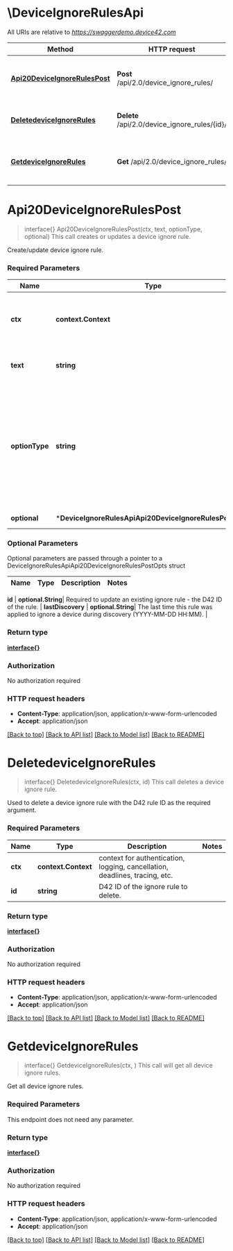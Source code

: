 # \DeviceIgnoreRulesApi

All URIs are relative to *https://swaggerdemo.device42.com*

Method | HTTP request | Description
------------- | ------------- | -------------
[**Api20DeviceIgnoreRulesPost**](DeviceIgnoreRulesApi.md#Api20DeviceIgnoreRulesPost) | **Post** /api/2.0/device_ignore_rules/ | This call creates or updates a device ignore rule.
[**DeletedeviceIgnoreRules**](DeviceIgnoreRulesApi.md#DeletedeviceIgnoreRules) | **Delete** /api/2.0/device_ignore_rules/{id}/ | This call deletes a device ignore rule.
[**GetdeviceIgnoreRules**](DeviceIgnoreRulesApi.md#GetdeviceIgnoreRules) | **Get** /api/2.0/device_ignore_rules/ | This call will get all device ignore rules.


# **Api20DeviceIgnoreRulesPost**
> interface{} Api20DeviceIgnoreRulesPost(ctx, text, optionType, optional)
This call creates or updates a device ignore rule.

Create/update device ignore rule.

### Required Parameters

Name | Type | Description  | Notes
------------- | ------------- | ------------- | -------------
 **ctx** | **context.Context** | context for authentication, logging, cancellation, deadlines, tracing, etc.
  **text** | **string**| Text for the ignore rule - in UI, &#39;Ignored text contains&#39;. | 
  **optionType** | **string**| Type of ignore rule for the device - in UI, &#39;Ignore device based on&#39;.&lt;br&gt; 1 &#x3D; Device name&lt;br&gt; 2 &#x3D; OS name&lt;br&gt; 3 &#x3D; Mac address prefix&lt;br&gt; 4 &#x3D; Hardware model | 
 **optional** | ***DeviceIgnoreRulesApiApi20DeviceIgnoreRulesPostOpts** | optional parameters | nil if no parameters

### Optional Parameters
Optional parameters are passed through a pointer to a DeviceIgnoreRulesApiApi20DeviceIgnoreRulesPostOpts struct

Name | Type | Description  | Notes
------------- | ------------- | ------------- | -------------


 **id** | **optional.String**| Required to update an existing ignore rule - the D42 ID of the rule. | 
 **lastDiscovery** | **optional.String**| The last time this rule was applied to ignore a device during discovery (YYYY-MM-DD HH:MM). | 

### Return type

[**interface{}**](interface{}.md)

### Authorization

No authorization required

### HTTP request headers

 - **Content-Type**: application/json, application/x-www-form-urlencoded
 - **Accept**: application/json

[[Back to top]](#) [[Back to API list]](../README.md#documentation-for-api-endpoints) [[Back to Model list]](../README.md#documentation-for-models) [[Back to README]](../README.md)

# **DeletedeviceIgnoreRules**
> interface{} DeletedeviceIgnoreRules(ctx, id)
This call deletes a device ignore rule.

Used to delete a device ignore rule with the D42 rule ID as the required argument.

### Required Parameters

Name | Type | Description  | Notes
------------- | ------------- | ------------- | -------------
 **ctx** | **context.Context** | context for authentication, logging, cancellation, deadlines, tracing, etc.
  **id** | **string**| D42 ID of the ignore rule to delete. | 

### Return type

[**interface{}**](interface{}.md)

### Authorization

No authorization required

### HTTP request headers

 - **Content-Type**: application/json, application/x-www-form-urlencoded
 - **Accept**: application/json

[[Back to top]](#) [[Back to API list]](../README.md#documentation-for-api-endpoints) [[Back to Model list]](../README.md#documentation-for-models) [[Back to README]](../README.md)

# **GetdeviceIgnoreRules**
> interface{} GetdeviceIgnoreRules(ctx, )
This call will get all device ignore rules.

Get all device ignore rules.

### Required Parameters
This endpoint does not need any parameter.

### Return type

[**interface{}**](interface{}.md)

### Authorization

No authorization required

### HTTP request headers

 - **Content-Type**: application/json, application/x-www-form-urlencoded
 - **Accept**: application/json

[[Back to top]](#) [[Back to API list]](../README.md#documentation-for-api-endpoints) [[Back to Model list]](../README.md#documentation-for-models) [[Back to README]](../README.md)

